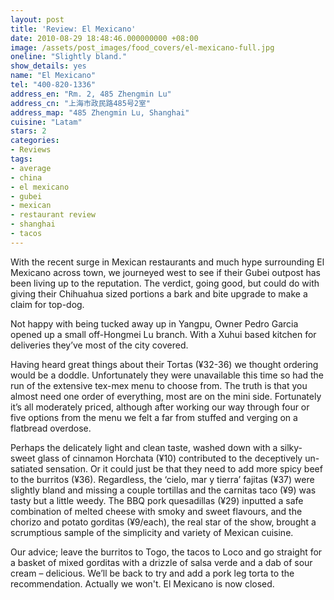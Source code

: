 ```yaml
---
layout: post
title: 'Review: El Mexicano'
date: 2010-08-29 18:48:46.000000000 +08:00
image: /assets/post_images/food_covers/el-mexicano-full.jpg
oneline: "Slightly bland."
show_details: yes
name: "El Mexicano"
tel: "400-820-1336"
address_en: "Rm. 2, 485 Zhengmin Lu"
address_cn: "上海市政民路485号2室"
address_map: "485 Zhengmin Lu, Shanghai"
cuisine: "Latam"
stars: 2
categories:
- Reviews
tags:
- average
- china
- el mexicano
- gubei
- mexican
- restaurant review
- shanghai
- tacos
---
```

With the recent surge in Mexican restaurants and much hype surrounding El Mexicano across town,  we journeyed west to see if their Gubei outpost has been living up to the reputation. The verdict, going good, but could do with giving their Chihuahua sized portions a bark and bite upgrade to make a claim for top-dog.

Not happy with being tucked away up in Yangpu, Owner Pedro Garcia opened up a small off-Hongmei Lu branch. With a Xuhui based kitchen for deliveries they’ve most of the city covered. 

Having heard great things about their Tortas (¥32-36) we thought ordering would be a doddle. Unfortunately they were unavailable this time so had the run of the extensive tex-mex menu to choose from. The truth is that you almost need one order of everything, most are on the mini side. Fortunately it’s all moderately priced, although after working our way through four or five options from the menu we felt a far from stuffed and verging on a flatbread overdose.

Perhaps the delicately light and clean taste, washed down with a silky-sweet glass of cinnamon Horchata (¥10) contributed to the deceptively un-satiated sensation. Or it could just be that they need to add more spicy beef to the burritos (¥36). Regardless, the ‘cielo, mar y tierra’ fajitas (¥37) were slightly bland and missing a couple tortillas and the carnitas taco (¥9) was tasty but a little weedy. The BBQ pork quesadillas (¥29) inputted a safe combination of melted cheese with smoky and sweet flavours, and the chorizo and potato gorditas (¥9/each), the real star of the show, brought a scrumptious sample of the simplicity and variety of Mexican cuisine.

Our advice; leave the burritos to Togo, the tacos to Loco and go straight for a basket of mixed gorditas with a drizzle of salsa verde and a dab of sour cream – delicious. We’ll be back to try and add a pork leg torta to the recommendation. Actually we won't. El Mexicano is now closed.
